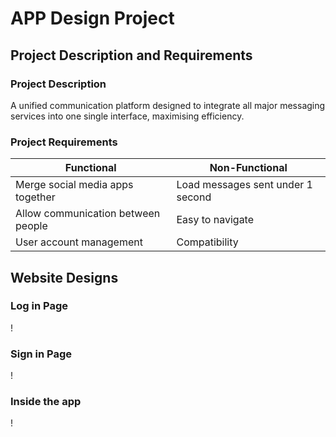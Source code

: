 # APP Design Project

## Project Description and Requirements

### Project Description

A unified communication platform designed to integrate all major messaging services into one single interface, maximising efficiency.  

### Project Requirements

| Functional                            | Non-Functional                   |
| --------------------------------------| ---------------------------------|
| Merge social media apps together      | Load messages sent under 1 second|
| Allow communication between people    | Easy to navigate                 |
| User account management               | Compatibility                    |

## Website Designs



### Log in Page

! [](hello-world/images/website-design-1.png)

### Sign in Page

! [](hello-world/images/website-design-2.png)

### Inside the app

! [](hello-world/images/website-design-3.png)